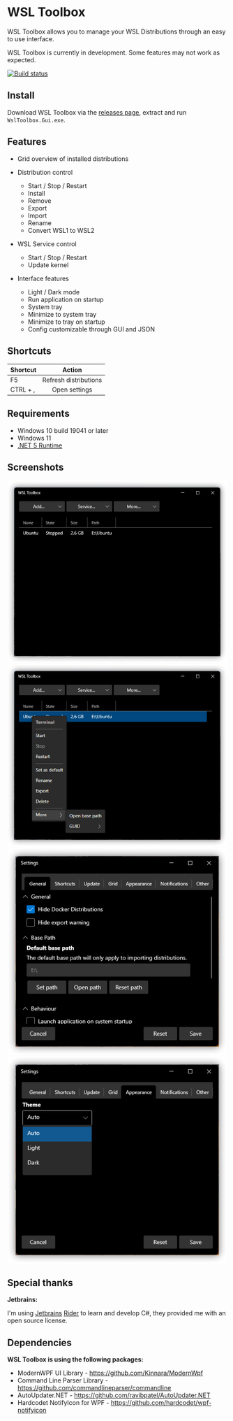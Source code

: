 # WSL Toolbox

WSL Toolbox allows you to manage your WSL Distributions through an easy to use interface.

WSL Toolbox is currently in development. Some features may not work as expected.

[![Build status](https://ci.appveyor.com/api/projects/status/hks2bqstbxs3asnt?svg=true)](https://ci.appveyor.com/project/FalconNL93/wsltoolbox)

## Install

Download WSL Toolbox via the [releases page](https://github.com/FalconNL93/WslToolbox/releases), extract and
run `WslToolbox.Gui.exe`.

## Features

- Grid overview of installed distributions
- Distribution control
    - Start / Stop / Restart
    - Install
    - Remove
    - Export
    - Import
    - Rename
    - Convert WSL1 to WSL2

- WSL Service control
    - Start / Stop / Restart
    - Update kernel

- Interface features
    - Light / Dark mode
    - Run application on startup
    - System tray
    - Minimize to system tray
    - Minimize to tray on startup
    - Config customizable through GUI and JSON

## Shortcuts

| Shortcut  |  Action
|:----------|:--------:
| F5        | Refresh distributions
| CTRL + ,  | Open settings

## Requirements

- Windows 10 build 19041 or later
- Windows 11
- [.NET 5 Runtime](https://dotnet.microsoft.com/download/dotnet/5.0/runtime)

## Screenshots

![Main Window](./docs/images/screenshots/tb1.png?raw=true "Main Window")
![Main Window](./docs/images/screenshots/tb3.png?raw=true "Main Window")
![Main Window](./docs/images/screenshots/tb2.png?raw=true "Settings Window")
![Main Window](./docs/images/screenshots/tb4.png?raw=true "Settings Window")

## Special thanks

**Jetbrains:**

I'm using [Jetbrains](https://www.jetbrains.com/) [Rider](https://www.jetbrains.com/rider/) to learn and develop C#,
they provided me with an open source license.

## Dependencies

**WSL Toolbox is using the following packages:**

- ModernWPF UI Library - https://github.com/Kinnara/ModernWpf
- Command Line Parser Library - https://github.com/commandlineparser/commandline
- AutoUpdater.NET - https://github.com/ravibpatel/AutoUpdater.NET
- Hardcodet NotifyIcon for WPF - https://github.com/hardcodet/wpf-notifyicon
